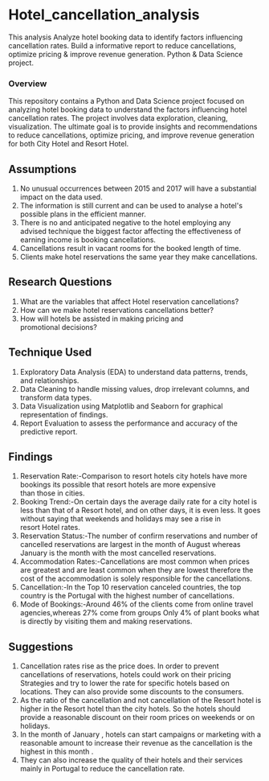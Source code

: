 # Hotel_cancellation_analysis

This analysis Analyze hotel booking data to identify factors influencing cancellation rates. Build a informative report to reduce cancellations, optimize pricing & improve revenue generation. Python & Data Science project.

### Overview 
This repository contains a Python and Data Science project focused on analyzing hotel booking data to understand the factors influencing hotel cancellation rates. The project involves data exploration, cleaning, visualization. The ultimate goal is to provide insights and recommendations to reduce cancellations, optimize pricing, and improve revenue generation for both City Hotel and Resort Hotel.


## Assumptions
1. No unusual occurrences between 2015 and 2017 will have a substantial impact on the data used.
2. The information is still current and can be used to analyse a hotel's possible plans in the efficient manner.
3. There is no and anticipated negative to the hotel employing any advised technique  the biggest factor affecting the effectiveness of earning income is booking cancellations.
4. Cancellations result in vacant rooms for the booked length of time.
5. Clients make hotel reservations the same year they make cancellations.
## Research Questions
1. What are the variables that affect Hotel reservation cancellations?
2. How can we make hotel reservations cancellations better?
3. How will hotels be assisted in making pricing and promotional decisions?
## Technique Used
1. Exploratory Data Analysis (EDA) to understand data patterns, trends, and relationships.
2. Data Cleaning to handle missing values, drop irrelevant columns, and transform data types.
3. Data Visualization using Matplotlib and Seaborn for graphical representation of findings.
4. Report Evaluation to assess the performance and accuracy of the predictive report.
## Findings
1. Reservation Rate:-Comparison to resort hotels city hotels have more bookings its possible that resort hotels are more expensive than those in cities.
2. Booking Trend:-On certain days the average daily rate for a city hotel is less than that of a Resort hotel, and on other days, it is even less. It goes without saying that weekends and holidays may see a rise in resort Hotel rates.
3. Reservation Status:-The number of confirm reservations and number of cancelled reservations are largest in the month of August whereas January is the month with the most cancelled reservations.
4. Accommodation Rates:-Cancellations are most common when prices are greatest and are least common when they are lowest therefore the cost of the accommodation is solely responsible for the cancellations.
5. Cancellation:-In the Top 10 reservation canceled countries, the top country is the Portugal with the highest number of cancellations.
6. Mode of Bookings:-Around 46% of the clients come from online travel agencies,whereas 27% come from groups  Only 4% of plant books what is directly by visiting them and making reservations.
## Suggestions
1. Cancellation rates rise as the price does. In order to prevent cancellations of reservations, hotels could work on their pricing Strategies and try to lower the rate for specific hotels based on locations. They can also provide some discounts to the consumers.
2. As the ratio of the cancellation and not cancellation of the Resort hotel is higher in the Resort hotel than the city hotels. So the hotels should provide a reasonable discount on their room  prices on weekends or on holidays.
3. In the month of January , hotels can start campaigns or marketing with a reasonable amount to increase their revenue as the cancellation is the highest in this month . 
4. They can also increase the quality of their hotels and their services mainly in Portugal to reduce the cancellation rate.

